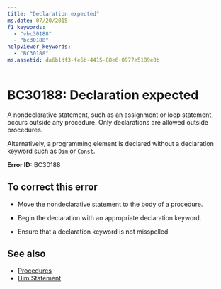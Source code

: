 ```yaml
---
title: "Declaration expected"
ms.date: 07/20/2015
f1_keywords:
  - "vbc30188"
  - "bc30188"
helpviewer_keywords:
  - "BC30188"
ms.assetid: da6b1df3-fe6b-4415-88e6-0977e5189e0b
---
```

# BC30188: Declaration expected

A nondeclarative statement, such as an assignment or loop statement, occurs outside any procedure. Only declarations are allowed outside procedures.

 Alternatively, a programming element is declared without a declaration keyword such as `Dim` or `Const`.

 **Error ID:** BC30188

## To correct this error

- Move the nondeclarative statement to the body of a procedure.

- Begin the declaration with an appropriate declaration keyword.

- Ensure that a declaration keyword is not misspelled.

## See also

- [Procedures](../../programming-guide/language-features/procedures/index.md)
- [Dim Statement](../statements/dim-statement.md)
